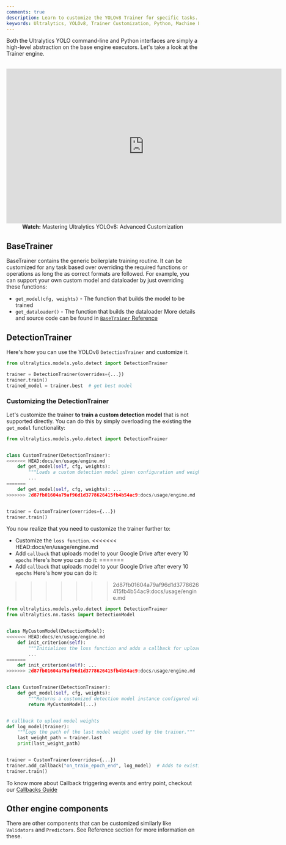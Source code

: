 ```yaml
---
comments: true
description: Learn to customize the YOLOv8 Trainer for specific tasks. Step-by-step instructions with Python examples for maximum model performance.
keywords: Ultralytics, YOLOv8, Trainer Customization, Python, Machine Learning, AI, Model Training, DetectionTrainer, Custom Models
---
```


Both the Ultralytics YOLO command-line and Python interfaces are simply a high-level abstraction on the base engine executors. Let's take a look at the Trainer engine.

<p align="center">
  <br>
  <iframe loading="lazy" width="720" height="405" src="https://www.youtube.com/embed/GsXGnb-A4Kc?start=104"
    title="YouTube video player" frameborder="0"
    allow="accelerometer; autoplay; clipboard-write; encrypted-media; gyroscope; picture-in-picture; web-share"
    allowfullscreen>
  </iframe>
  <br>
  <strong>Watch:</strong> Mastering Ultralytics YOLOv8: Advanced Customization
</p>

## BaseTrainer

BaseTrainer contains the generic boilerplate training routine. It can be customized for any task based over overriding the required functions or operations as long the as correct formats are followed. For example, you can support your own custom model and dataloader by just overriding these functions:

- `get_model(cfg, weights)` - The function that builds the model to be trained
- `get_dataloader()` - The function that builds the dataloader More details and source code can be found in [`BaseTrainer` Reference](../reference/engine/trainer.md)

## DetectionTrainer

Here's how you can use the YOLOv8 `DetectionTrainer` and customize it.

```python
from ultralytics.models.yolo.detect import DetectionTrainer

trainer = DetectionTrainer(overrides={...})
trainer.train()
trained_model = trainer.best  # get best model
```

### Customizing the DetectionTrainer

Let's customize the trainer **to train a custom detection model** that is not supported directly. You can do this by simply overloading the existing the `get_model` functionality:

```python
from ultralytics.models.yolo.detect import DetectionTrainer


class CustomTrainer(DetectionTrainer):
<<<<<<< HEAD:docs/en/usage/engine.md
    def get_model(self, cfg, weights):
        """Loads a custom detection model given configuration and weight files."""
        ...
=======
    def get_model(self, cfg, weights): ...
>>>>>>> 2d87fb01604a79af96d1d3778626415fb4b54ac9:docs/usage/engine.md


trainer = CustomTrainer(overrides={...})
trainer.train()
```

You now realize that you need to customize the trainer further to:

- Customize the `loss function`.
<<<<<<< HEAD:docs/en/usage/engine.md
- Add `callback` that uploads model to your Google Drive after every 10 `epochs` Here's how you can do it:
=======
- Add `callback` that uploads model to your Google Drive after every 10 `epochs`
    Here's how you can do it:
>>>>>>> 2d87fb01604a79af96d1d3778626415fb4b54ac9:docs/usage/engine.md

```python
from ultralytics.models.yolo.detect import DetectionTrainer
from ultralytics.nn.tasks import DetectionModel


class MyCustomModel(DetectionModel):
<<<<<<< HEAD:docs/en/usage/engine.md
    def init_criterion(self):
        """Initializes the loss function and adds a callback for uploading the model to Google Drive every 10 epochs."""
        ...
=======
    def init_criterion(self): ...
>>>>>>> 2d87fb01604a79af96d1d3778626415fb4b54ac9:docs/usage/engine.md


class CustomTrainer(DetectionTrainer):
    def get_model(self, cfg, weights):
        """Returns a customized detection model instance configured with specified config and weights."""
        return MyCustomModel(...)


# callback to upload model weights
def log_model(trainer):
    """Logs the path of the last model weight used by the trainer."""
    last_weight_path = trainer.last
    print(last_weight_path)


trainer = CustomTrainer(overrides={...})
trainer.add_callback("on_train_epoch_end", log_model)  # Adds to existing callback
trainer.train()
```

To know more about Callback triggering events and entry point, checkout our [Callbacks Guide](callbacks.md)

## Other engine components

There are other components that can be customized similarly like `Validators` and `Predictors`. See Reference section for more information on these.

